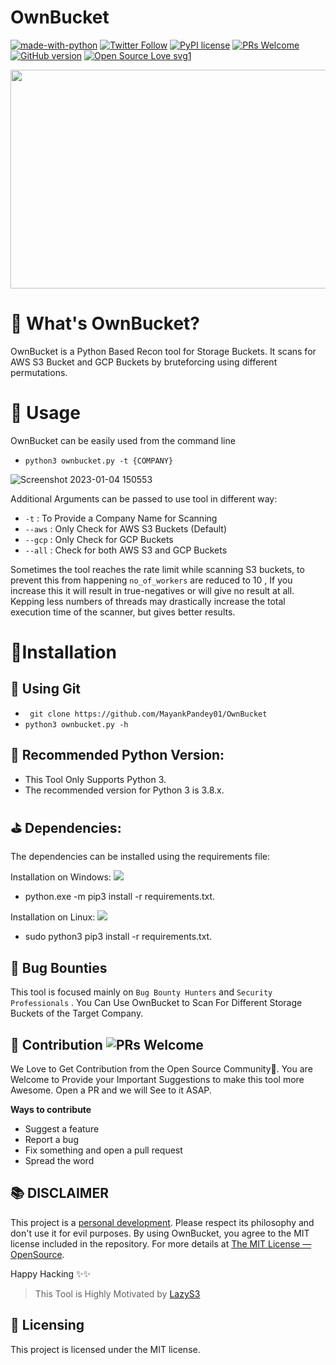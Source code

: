 
# OwnBucket 
 [![made-with-python](https://img.shields.io/badge/Made%20with-Python-1f425f.svg)](https://www.python.org/)   <a href="https://twitter.com/mayank_pandey01"><img alt="Twitter Follow" src="https://img.shields.io/twitter/follow/mayank_pandey01?style=social"></a> 
[![PyPI license](https://img.shields.io/pypi/l/ansicolortags.svg)](https://pypi.python.org/pypi/ansicolortags/) [![PRs Welcome](https://img.shields.io/badge/PRs-welcome-brightgreen.svg?style=flat-square)](http://makeapullrequest.com) [![GitHub version](https://badge.fury.io/gh/Naereen%2FStrapDown.js.svg)](https://github.com/MayankPandey01/OwnBucket) [![Open Source Love svg1](https://badges.frapsoft.com/os/v1/open-source.svg?v=103)](https://github.com/ellerbrock/open-source-badges/)

<p align="center">
  <img width="750" height="350" src="https://user-images.githubusercontent.com/29165227/210492763-1f3e82ba-9a77-470a-be57-e02e12017335.jpg"></p>

# 🤔 What's OwnBucket?

OwnBucket is a Python Based Recon tool for Storage Buckets. It scans for AWS S3 Bucket and GCP Buckets by bruteforcing using different permutations.


# 🚀 Usage
OwnBucket can be easily  used from the command line 
- `python3 ownbucket.py -t {COMPANY}`

![Screenshot 2023-01-04 150553](https://user-images.githubusercontent.com/29165227/210527562-dafcd534-2da8-487a-ad2d-9c19c50825b6.jpg)

 Additional Arguments can be passed to use tool in different way:
 
 - `-t` : To Provide a Company Name for Scanning
 - `--aws` : Only Check for AWS S3 Buckets (Default)
 - `--gcp` : Only Check for GCP Buckets 
 - `--all` : Check for both AWS S3 and GCP Buckets
 
 Sometimes the tool reaches the rate limit while scanning S3 buckets, to prevent this from happening `no_of_workers` are reduced to 10 , If you increase this it will result in true-negatives or will give no result at all.
Kepping less numbers of threads may drastically increase the total execution time of the scanner, but gives better results.


# 🔧Installation

## 🔨 Using Git
- ` git clone https://github.com/MayankPandey01/OwnBucket`
- `python3 ownbucket.py -h` 

## 🧪 Recommended Python Version:
- This Tool Only Supports Python 3.
- The recommended version for Python 3 is 3.8.x.

## ⛳ Dependencies:

The dependencies can be installed using the requirements file:

Installation on Windows:  ![](https://camo.githubusercontent.com/920e3f8eb007a3834e641d27fddb9c102da3fd0c619785b52efb4dabcef2da1c/68747470733a2f2f696d672e736869656c64732e696f2f6769746875622f776f726b666c6f772f7374617475732f6369706865792f6369706865792f507974686f6e2532306170706c69636174696f6e3f6c6162656c3d57696e646f7773)
- python.exe -m pip3 install -r requirements.txt.

Installation on Linux: ![](https://camo.githubusercontent.com/973cbf24b31b5d10c7f8d4f65fda4c696de8d3bed0923536820f9ac262b8ad08/68747470733a2f2f696d672e736869656c64732e696f2f6769746875622f776f726b666c6f772f7374617475732f6369706865792f6369706865792f507974686f6e2532306170706c69636174696f6e3f6c6162656c3d4c696e7578)
- sudo python3 pip3 install -r requirements.txt.


## 🐞 Bug Bounties

This tool is focused mainly on `Bug Bounty Hunters` and `Security Professionals` . You Can Use OwnBucket to Scan For Different Storage Buckets of the Target Company. 


## 🎯 Contribution ![PRs Welcome](https://img.shields.io/badge/PRs-welcome-brightgreen.svg?style=flat-square)
We Love to Get Contribution from the Open Source Community💙. You are Welcome to Provide your Important Suggestions to make this tool more Awesome. Open a PR  and we will See to it ASAP.

**Ways to contribute**
- Suggest a feature
- Report a bug
- Fix something and open a pull request
- Spread the word

## 📚 DISCLAIMER

This project is a [personal development](https://en.wikipedia.org/wiki/Personal_development). Please respect its philosophy and don't use it for evil purposes. By using OwnBucket, you agree to the MIT license included in the repository. For more details at [The MIT License &mdash; OpenSource](https://opensource.org/licenses/MIT).

Happy Hacking ✨✨

> This Tool is Highly Motivated by [LazyS3](https://github.com/nahamsec/lazys3)

## 📃 Licensing

This project is licensed under the MIT license.
